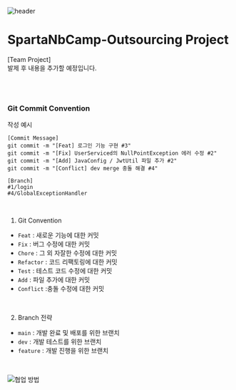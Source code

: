 ![header](https://capsule-render.vercel.app/api?type=waving&color=1A4FD6&height=300&section=header&text=MatDil&fontColor=ffffff&fontSize=90)

# SpartaNbCamp-Outsourcing Project
[Team Project] <br>
발제 후 내용을 추가할 예정입니다.

<br>
<br>

### Git Commit Convention
작성 예시
```
[Commit Message]
git commit -m "[Feat] 로그인 기능 구현 #3"
git commit -m "[Fix] UserServiced의 NullPointException 에러 수정 #2"
git commit -m "[Add] JavaConfig / JwtUtil 파일 추가 #2"
git commit -m "[Conflict] dev merge 충돌 해결 #4"

[Branch]
#1/login
#4/GlobalExceptionHandler
```
<br>

1. Git Convention
  - `Feat` : 새로운 기능에 대한 커밋
  - `Fix` : 버그 수정에 대한 커밋
  - `Chore` : 그 외 자잘한 수정에 대한 커밋
  - `Refactor` : 코드 리팩토링에 대한 커밋
  - `Test` : 테스트 코드 수정에 대한 커밋
  - `Add` : 파일 추가에 대한 커밋
  - `Conflict` :충돌 수정에 대한 커밋

<br>

2. Branch 전략
  - `main` : 개발 완료 및 배포를 위한 브랜치
  - `dev` : 개발 테스트를 위한 브랜치
  - `feature` : 개발 진행을 위한 브랜치

<br>

![협업 방법](https://github.com/JavaOutSourcing/OutSourcing/assets/132278619/b88cebde-5e76-47a4-9576-7eb6280ee098)
